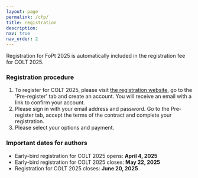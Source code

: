 ```yaml
---
layout: page
permalink: /cfp/
title: registration
description: 
nav: true
nav_order: 2
---
```


Registration for FoPt 2025 is automatically included in the registration fee for COLT 2025.

### Registration procedure
1. To register for COLT 2025, please visit [the registration website](), go to the 'Pre-register' tab and create an account. You will receive an email with a link to confirm your account.
2. Please sign in with your email address and password. Go to the Pre-register tab, accept the terms of the contract and complete your registration.
3. Please select your options and payment.

### Important dates for authors

- Early-bird registration for COLT 2025 opens: **April 4, 2025**
- Early-bird registration for COLT 2025 closes: **May 22, 2025**
- Registration for COLT 2025 closes: **June 20, 2025**
